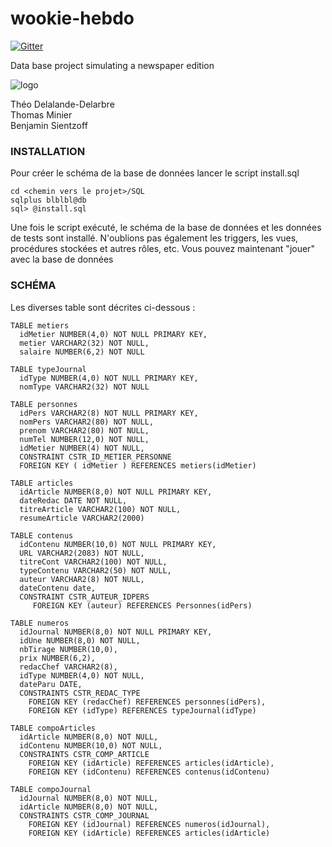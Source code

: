 # wookie-hebdo

[![Gitter](https://badges.gitter.im/Join%20Chat.svg)](https://gitter.im/blasterbug/wookie-hebdo?utm_source=badge&utm_medium=badge&utm_campaign=pr-badge&utm_content=badge)

Data base project simulating a newspaper edition

![logo](http://i.imgur.com/osw8dqM.png?1)

Théo Delalande-Delarbre  
Thomas Minier  
Benjamin Sientzoff  

### INSTALLATION

Pour créer le schéma de la base de données lancer le script install.sql  

    cd <chemin vers le projet>/SQL
    sqlplus blblbl@db
    sql> @install.sql

Une fois le script exécuté, le schéma de la base de données et les données de tests sont installé. N'oublions pas également les triggers, les vues, procédures stockées et autres rôles, etc.
Vous pouvez maintenant "jouer" avec la base de données

### SCHÉMA

Les diverses table sont décrites ci-dessous :

    TABLE metiers
      idMetier NUMBER(4,0) NOT NULL PRIMARY KEY,
      metier VARCHAR2(32) NOT NULL,
      salaire NUMBER(6,2) NOT NULL

    TABLE typeJournal
      idType NUMBER(4,0) NOT NULL PRIMARY KEY,
      nomType VARCHAR2(32) NOT NULL

    TABLE personnes
      idPers VARCHAR2(8) NOT NULL PRIMARY KEY,
      nomPers VARCHAR2(80) NOT NULL,
      prenom VARCHAR2(80) NOT NULL,
      numTel NUMBER(12,0) NOT NULL,
      idMetier NUMBER(4) NOT NULL,
      CONSTRAINT CSTR_ID_METIER_PERSONNE
      FOREIGN KEY ( idMetier ) REFERENCES metiers(idMetier)

    TABLE articles
      idArticle NUMBER(8,0) NOT NULL PRIMARY KEY,
      dateRedac DATE NOT NULL,
      titreArticle VARCHAR2(100) NOT NULL,
      resumeArticle VARCHAR2(2000)

    TABLE contenus
      idContenu NUMBER(10,0) NOT NULL PRIMARY KEY,
      URL VARCHAR2(2083) NOT NULL,
      titreCont VARCHAR2(100) NOT NULL,
      typeContenu VARCHAR2(50) NOT NULL,
      auteur VARCHAR2(8) NOT NULL,
      dateContenu date,
      CONSTRAINT CSTR_AUTEUR_IDPERS
         FOREIGN KEY (auteur) REFERENCES Personnes(idPers)

    TABLE numeros
      idJournal NUMBER(8,0) NOT NULL PRIMARY KEY,
      idUne NUMBER(8,0) NOT NULL,
      nbTirage NUMBER(10,0),
      prix NUMBER(6,2),
      redacChef VARCHAR2(8),
      idType NUMBER(4,0) NOT NULL,
      dateParu DATE,
      CONSTRAINTS CSTR_REDAC_TYPE
        FOREIGN KEY (redacChef) REFERENCES personnes(idPers),
        FOREIGN KEY (idType) REFERENCES typeJournal(idType)

    TABLE compoArticles
      idArticle NUMBER(8,0) NOT NULL,
      idContenu NUMBER(10,0) NOT NULL,
      CONSTRAINTS CSTR_COMP_ARTICLE
        FOREIGN KEY (idArticle) REFERENCES articles(idArticle),
        FOREIGN KEY (idContenu) REFERENCES contenus(idContenu)

    TABLE compoJournal
      idJournal NUMBER(8,0) NOT NULL,
      idArticle NUMBER(8,0) NOT NULL,
      CONSTRAINTS CSTR_COMP_JOURNAL
        FOREIGN KEY (idJournal) REFERENCES numeros(idJournal),
        FOREIGN KEY (idArticle) REFERENCES articles(idArticle)
